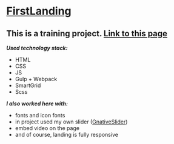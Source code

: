 # [FirstLanding](https://truegelen.github.io/FirstLanding/dist/)
This is a training project. [Link to this page](https://truegelen.github.io/FirstLanding/dist/)
---------------------------------
***Used technology stack:***
* HTML
* CSS
* JS
* Gulp + Webpack
* SmartGrid
* Scss

***I also worked here with:***
* fonts and icon fonts
* in project used my own slider ([GnativeSlider](https://github.com/TrueGelen/GnativeSlider))
* embed video on the page
* and of course, landing is fully responsive

